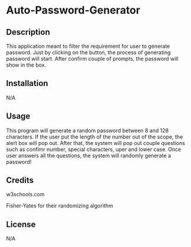 # Auto-Password-Generator


## Description

This application meant to filter the requirement for user to generate password. Just by clicking on the button, the process of generating password will start. After confirm couple of prompts, the password will show in the box. 

## Installation

N/A

## Usage

This program will generate a random password between 8 and 128 characters. If the user put the length of the number out of the scope, the alert box will pop out. After that, the system will pop out couple questions such as confimr number, special characters, uper and lower case. Once user answers all the questions, the system will randomly generate a password! 



## Credits

w3schools.com

Fisher-Yates for their randomizing algorithm

## License

N/A